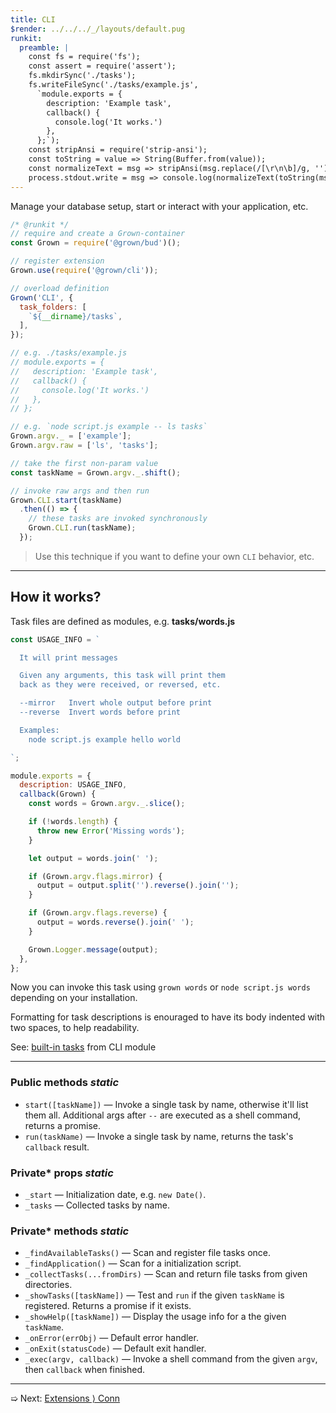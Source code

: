 ```yaml
---
title: CLI
$render: ../../../_/layouts/default.pug
runkit:
  preamble: |
    const fs = require('fs');
    const assert = require('assert');
    fs.mkdirSync('./tasks');
    fs.writeFileSync('./tasks/example.js',
      `module.exports = {
        description: 'Example task',
        callback() {
          console.log('It works.')
        },
      };`);
    const stripAnsi = require('strip-ansi');
    const toString = value => String(Buffer.from(value));
    const normalizeText = msg => stripAnsi(msg.replace(/[\r\n\b]/g, ''));
    process.stdout.write = msg => console.log(normalizeText(toString(msg)));
---
```


Manage your database setup, start or interact with your application, etc.

```js
/* @runkit */
// require and create a Grown-container
const Grown = require('@grown/bud')();

// register extension
Grown.use(require('@grown/cli'));

// overload definition
Grown('CLI', {
  task_folders: [
    `${__dirname}/tasks`,
  ],
});

// e.g. ./tasks/example.js
// module.exports = {
//   description: 'Example task',
//   callback() {
//     console.log('It works.')
//   },
// };

// e.g. `node script.js example -- ls tasks`
Grown.argv._ = ['example'];
Grown.argv.raw = ['ls', 'tasks'];

// take the first non-param value
const taskName = Grown.argv._.shift();

// invoke raw args and then run
Grown.CLI.start(taskName)
  .then(() => {
    // these tasks are invoked synchronously
    Grown.CLI.run(taskName);
  });
```

> Use this technique if you want to define your own `CLI` behavior, etc.

---

## How it works?

Task files are defined as modules, e.g. **tasks/words.js**

```js
const USAGE_INFO = `

  It will print messages

  Given any arguments, this task will print them
  back as they were received, or reversed, etc.

  --mirror   Invert whole output before print
  --reverse  Invert words before print

  Examples:
    node script.js example hello world

`;

module.exports = {
  description: USAGE_INFO,
  callback(Grown) {
    const words = Grown.argv._.slice();

    if (!words.length) {
      throw new Error('Missing words');
    }

    let output = words.join(' ');

    if (Grown.argv.flags.mirror) {
      output = output.split('').reverse().join('');
    }

    if (Grown.argv.flags.reverse) {
      output = words.reverse().join(' ');
    }

    Grown.Logger.message(output);
  },
};
```

Now you can invoke this task using `grown words` or `node script.js words` depending on your installation.

Formatting for task descriptions is enouraged to have its body indented with two spaces, to help readability.

See: [built-in tasks](https://github.com/pateketrueke/grown/tree/master/packages/cli/bin/tasks) from CLI module

---

### Public methods <var>static</var>

- `start([taskName])` &mdash; Invoke a single task by name, otherwise it'll list them all.
  Additional args after `--` are executed as a shell command, returns a promise.
- `run(taskName)` &mdash; Invoke a single task by name, returns the task's `callback` result.

### Private* props <var>static</var>

- `_start` &mdash; Initialization date, e.g. `new Date()`.
- `_tasks` &mdash; Collected tasks by name.

### Private* methods <var>static</var>

- `_findAvailableTasks()` &mdash; Scan and register file tasks once.
- `_findApplication()` &mdash; Scan for a initialization script.
- `_collectTasks(...fromDirs)` &mdash; Scan and return file tasks from given directories.
- `_showTasks([taskName])` &mdash; Test and `run` if the given `taskName` is registered. Returns a promise if it exists.
- `_showHelp([taskName])` &mdash; Display the usage info for a the given `taskName`.
- `_onError(errObj)` &mdash; Default error handler.
- `_onExit(statusCode)` &mdash; Default exit handler.
- `_exec(argv, callback)` &mdash; Invoke a shell command from the given `argv`, then `callback` when finished.

---

➯ Next: [Extensions &rangle; Conn](./docs/extensions/conn)
